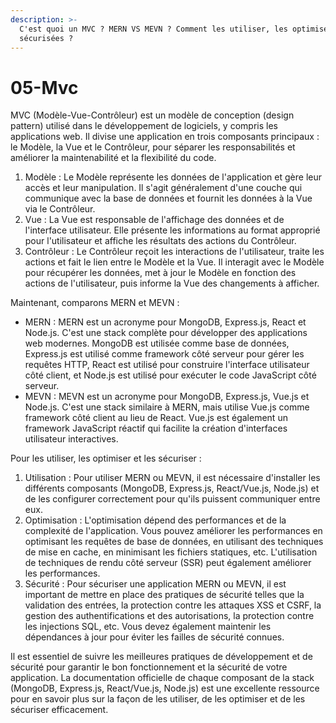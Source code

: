 ```yaml
---
description: >-
  C'est quoi un MVC ? MERN VS MEVN ? Comment les utiliser, les optimiser, les
  sécurisées ?
---
```


# 05-Mvc

MVC (Modèle-Vue-Contrôleur) est un modèle de conception (design pattern) utilisé dans le développement de logiciels, y compris les applications web. Il divise une application en trois composants principaux : le Modèle, la Vue et le Contrôleur, pour séparer les responsabilités et améliorer la maintenabilité et la flexibilité du code.

1. Modèle : Le Modèle représente les données de l'application et gère leur accès et leur manipulation. Il s'agit généralement d'une couche qui communique avec la base de données et fournit les données à la Vue via le Contrôleur.
2. Vue : La Vue est responsable de l'affichage des données et de l'interface utilisateur. Elle présente les informations au format approprié pour l'utilisateur et affiche les résultats des actions du Contrôleur.
3. Contrôleur : Le Contrôleur reçoit les interactions de l'utilisateur, traite les actions et fait le lien entre le Modèle et la Vue. Il interagit avec le Modèle pour récupérer les données, met à jour le Modèle en fonction des actions de l'utilisateur, puis informe la Vue des changements à afficher.

Maintenant, comparons MERN et MEVN :

* MERN : MERN est un acronyme pour MongoDB, Express.js, React et Node.js. C'est une stack complète pour développer des applications web modernes. MongoDB est utilisée comme base de données, Express.js est utilisé comme framework côté serveur pour gérer les requêtes HTTP, React est utilisé pour construire l'interface utilisateur côté client, et Node.js est utilisé pour exécuter le code JavaScript côté serveur.
* MEVN : MEVN est un acronyme pour MongoDB, Express.js, Vue.js et Node.js. C'est une stack similaire à MERN, mais utilise Vue.js comme framework côté client au lieu de React. Vue.js est également un framework JavaScript réactif qui facilite la création d'interfaces utilisateur interactives.

Pour les utiliser, les optimiser et les sécuriser :

1. Utilisation : Pour utiliser MERN ou MEVN, il est nécessaire d'installer les différents composants (MongoDB, Express.js, React/Vue.js, Node.js) et de les configurer correctement pour qu'ils puissent communiquer entre eux.
2. Optimisation : L'optimisation dépend des performances et de la complexité de l'application. Vous pouvez améliorer les performances en optimisant les requêtes de base de données, en utilisant des techniques de mise en cache, en minimisant les fichiers statiques, etc. L'utilisation de techniques de rendu côté serveur (SSR) peut également améliorer les performances.
3. Sécurité : Pour sécuriser une application MERN ou MEVN, il est important de mettre en place des pratiques de sécurité telles que la validation des entrées, la protection contre les attaques XSS et CSRF, la gestion des authentifications et des autorisations, la protection contre les injections SQL, etc. Vous devez également maintenir les dépendances à jour pour éviter les failles de sécurité connues.

Il est essentiel de suivre les meilleures pratiques de développement et de sécurité pour garantir le bon fonctionnement et la sécurité de votre application. La documentation officielle de chaque composant de la stack (MongoDB, Express.js, React/Vue.js, Node.js) est une excellente ressource pour en savoir plus sur la façon de les utiliser, de les optimiser et de les sécuriser efficacement.

